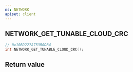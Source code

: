 ```yaml
---
ns: NETWORK
apiset: client
---
```

## NETWORK_GET_TUNABLE_CLOUD_CRC

```c
// 0x10BD227A753B0D84
int NETWORK_GET_TUNABLE_CLOUD_CRC();
```



## Return value

